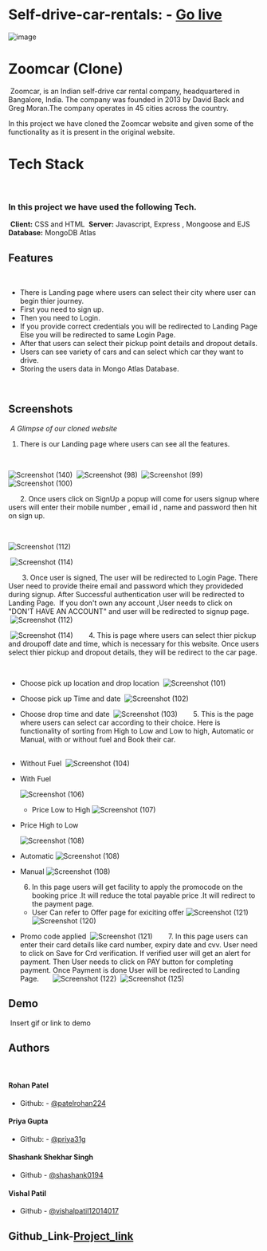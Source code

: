 # Self-drive-car-rentals: - [Go live](https://zoomcarcom.herokuapp.com/home)
![image](https://www.zoomcar.com/build/98e56e8b0b91e8806885a22ac2bf69a7.png)
​
    
# Zoomcar (Clone)
​
Zoomcar, is an Indian self-drive car rental company, headquartered in Bangalore, India. The company was founded in 2013 by David Back and Greg Moran.The company operates in 45 cities across the country.
 
 In this project we have cloned the Zoomcar website and given some of the functionality as it is present in the original website.
 
 
  
# Tech Stack
​
### In this project we have used the following Tech.
​
**Client:** CSS and HTML
​
**Server:** Javascript, Express , Mongoose and EJS
​
**Database:** MongoDB Atlas
​
​
​
  
## Features
​
-  There is Landing page where users can select their city where user can begin thier journey. 
​
-  First you need to sign up.
​
-  Then you need to Login.
​
-  If you provide correct credentials you will be redirected to Landing Page Else you will be redirected to same Login Page. 
​
-  After that users can select their pickup point details and dropout details. 
​
-  Users can see variety of cars and can select which car they want to drive.
​
- Storing the users data in Mongo Atlas Database.
​
​
  
​
​
​
## Screenshots
​
_A Glimpse of our cloned website_
​
   1. There is our Landing page where users can see all the features.
    
​
​
​
​
​
     
   ![Screenshot (140)](https://github.com/patelrohan224/Zoomcar_backend/blob/priya/Screnshots/Screenshot%20(140).png?raw=true)
​
   ![Screenshot (98)](https://raw.githubusercontent.com/vishalpatil12014017/self-drive-car-rentals/shashank/html/Screenshot%20(98).png)
​
   ![Screenshot (99)](https://raw.githubusercontent.com/vishalpatil12014017/self-drive-car-rentals/shashank/html/Screenshot%20(99).png)
​
   ![Screenshot (100)](https://raw.githubusercontent.com/vishalpatil12014017/self-drive-car-rentals/shashank/html/Screenshot%20(100).png)
   
​
​
​
​
​
​
   2. Once users click on SignUp a popup will come for users signup where users will enter their mobile number , email id , name and password then hit on sign up. 
   
   
​
​
​
​
​
   
   ![Screenshot (112)](https://github.com/patelrohan224/Zoomcar_backend/blob/priya/Screnshots/Screenshot%20(141).png?raw=true)
​
   
​
   ![Screenshot (114)](https://github.com/patelrohan224/Zoomcar_backend/blob/priya/Screnshots/Screenshot%20(142).png?raw=true)
​
  
​
​
​
​
​
​
​
  3. Once user is signed, The user will be redirected to Login Page. There User need to provide theire email and password which they provideded during signup. After Successful authentication user will be redirected to Landing Page.
​
  If you don't own any account ,User needs  to click on  "DON'T HAVE AN ACCOUNT" and user will be redirected to signup page.
​
​
​
​
​
​
   ![Screenshot (112)](https://github.com/patelrohan224/Zoomcar_backend/blob/priya/Screnshots/Screenshot%20(143).png?raw=true)
​
   
​
   ![Screenshot (114)](https://github.com/patelrohan224/Zoomcar_backend/blob/priya/Screnshots/Screenshot%20(144).png?raw=true)
​
​
​
​
​
​
​
   4. This is page where users can select thier pickup and droupoff  date and time, which is necessary for this website. Once users select thier pickup and dropout details, they will be redirect to the car page. 
    
​
​
 - Choose pick up location and drop location
​
   ![Screenshot (101)](https://github.com/patelrohan224/Zoomcar_backend/blob/priya/Screnshots/Screenshot%20(146).png?raw=true)
​
- Choose pick up Time and date
​
   ![Screenshot (102)](https://github.com/patelrohan224/Zoomcar_backend/blob/priya/Screnshots/Screenshot%20(147).png?raw=true)
​
- Choose  drop time and date
​
   ![Screenshot (103)](https://github.com/patelrohan224/Zoomcar_backend/blob/priya/Screnshots/Screenshot%20(148).png?raw=true)
​
​
​
​
​
​
​
   5. This is the page where users can select car according to their choice. Here is functionality of sorting from High to Low and Low to high, Automatic or Manual, with or without fuel and Book their car.  
​
 -  Without Fuel
​
   ![Screenshot (104)](https://github.com/patelrohan224/Zoomcar_backend/blob/priya/Screnshots/Screenshot%20(149).png?raw=true)
​
 - With Fuel
   
   ![Screenshot (106)](https://github.com/patelrohan224/Zoomcar_backend/blob/priya/Screnshots/Screenshot%20(151).png?raw=true)
​
   - Price Low to High
   ![Screenshot (107)](https://raw.githubusercontent.com/vishalpatil12014017/self-drive-car-rentals/shashank/html/Screenshot%20(107).png)
​
​
- Price High to Low
    
   ![Screenshot (108)](https://github.com/patelrohan224/Zoomcar_backend/blob/priya/Screnshots/Screenshot%20(151).png?raw=true)
​
​
​
​
- Automatic
![Screenshot (108)](https://github.com/patelrohan224/Zoomcar_backend/blob/priya/Screnshots/Screenshot%20(153).png?raw=true)
​
  
- Manual
![Screenshot (108)](https://github.com/patelrohan224/Zoomcar_backend/blob/priya/Screnshots/Screenshot%20(154).png?raw=true)
​
​
    
   6. In this page users will get facility to apply the promocode on the booking price .It will reduce the total payable price .It will redirect to the payment page.
   
   - User Can refer to Offer page for exiciting offer
 ![Screenshot (121)](https://github.com/patelrohan224/Zoomcar_backend/blob/priya/Screnshots/Screenshot%20(145).png?raw=true)
​
   ![Screenshot (120)](https://raw.githubusercontent.com/vishalpatil12014017/self-drive-car-rentals/shashank/html/Screenshot%20(120).png)
​
- Promo code applied
​
   ![Screenshot (121)](https://github.com/patelrohan224/Zoomcar_backend/blob/priya/Screnshots/Screenshot%20(158).png?raw=true)
​
​
​
​
​
​
​
   7. In this page users can enter their card details like card number, expiry date and cvv. User need to click on Save for Crd verification. If verified user will get an alert for payment. Then User needs to click on  PAY button for completing  payment. Once Payment is done User will be redirected to Landing Page. 
​
​
​
​
​
​
   ![Screenshot (122)](https://github.com/patelrohan224/Zoomcar_backend/blob/priya/Screnshots/Screenshot%20(159).png?raw=true)
​
   ![Screenshot (125)](https://github.com/patelrohan224/Zoomcar_backend/blob/priya/Screnshots/Screenshot%20(160).png?raw=true)
​
  
## Demo
​
Insert gif or link to demo
​
​
  
## Authors
​
#### Rohan Patel
- Github: - [@patelrohan224](https://github.com/patelrohan224)
#### Priya Gupta
- Github: - [@priya31g](https://github.com/priya31g)
#### Shashank Shekhar Singh
- Github  - [@shashank0194](https://github.com/shashank0194)
#### Vishal Patil
- Github  - [@vishalpatil12014017](https://github.com/vishalpatil12014017)
​
## Github_Link-[Project_link](https://github.com/patelrohan224/Zoomcar_backend)
